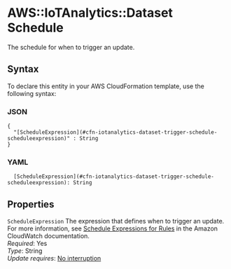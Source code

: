 # AWS::IoTAnalytics::Dataset Schedule<a name="aws-properties-iotanalytics-dataset-trigger-schedule"></a>

The schedule for when to trigger an update\.

## Syntax<a name="aws-properties-iotanalytics-dataset-trigger-schedule-syntax"></a>

To declare this entity in your AWS CloudFormation template, use the following syntax:

### JSON<a name="aws-properties-iotanalytics-dataset-trigger-schedule-syntax.json"></a>

```
{
  "[ScheduleExpression](#cfn-iotanalytics-dataset-trigger-schedule-scheduleexpression)" : String
}
```

### YAML<a name="aws-properties-iotanalytics-dataset-trigger-schedule-syntax.yaml"></a>

```
  [ScheduleExpression](#cfn-iotanalytics-dataset-trigger-schedule-scheduleexpression): String
```

## Properties<a name="aws-properties-iotanalytics-dataset-trigger-schedule-properties"></a>

`ScheduleExpression`  <a name="cfn-iotanalytics-dataset-trigger-schedule-scheduleexpression"></a>
The expression that defines when to trigger an update\. For more information, see [ Schedule Expressions for Rules](https://docs.aws.amazon.com/AmazonCloudWatch/latest/events/ScheduledEvents.html) in the Amazon CloudWatch documentation\.  
*Required*: Yes  
*Type*: String  
*Update requires*: [No interruption](https://docs.aws.amazon.com/AWSCloudFormation/latest/UserGuide/using-cfn-updating-stacks-update-behaviors.html#update-no-interrupt)